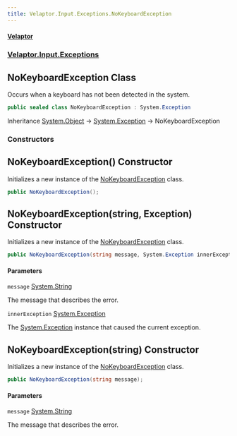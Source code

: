 ```yaml
---
title: Velaptor.Input.Exceptions.NoKeyboardException
---
```


#### [Velaptor](Namespaces.md 'Velaptor Namespaces')
### [Velaptor.Input.Exceptions](Velaptor.Input.Exceptions.md 'Velaptor.Input.Exceptions')

## NoKeyboardException Class

Occurs when a keyboard has not been detected in the system.

```csharp
public sealed class NoKeyboardException : System.Exception
```

Inheritance [System.Object](https://docs.microsoft.com/en-us/dotnet/api/System.Object 'System.Object') → [System.Exception](https://docs.microsoft.com/en-us/dotnet/api/System.Exception 'System.Exception') → NoKeyboardException
### Constructors

<a name='Velaptor.Input.Exceptions.NoKeyboardException.NoKeyboardException()'></a>

## NoKeyboardException() Constructor

Initializes a new instance of the [NoKeyboardException](Velaptor.Input.Exceptions.NoKeyboardException.md 'Velaptor.Input.Exceptions.NoKeyboardException') class.

```csharp
public NoKeyboardException();
```

<a name='Velaptor.Input.Exceptions.NoKeyboardException.NoKeyboardException(string,System.Exception)'></a>

## NoKeyboardException(string, Exception) Constructor

Initializes a new instance of the [NoKeyboardException](Velaptor.Input.Exceptions.NoKeyboardException.md 'Velaptor.Input.Exceptions.NoKeyboardException') class.

```csharp
public NoKeyboardException(string message, System.Exception innerException);
```
#### Parameters

<a name='Velaptor.Input.Exceptions.NoKeyboardException.NoKeyboardException(string,System.Exception).message'></a>

`message` [System.String](https://docs.microsoft.com/en-us/dotnet/api/System.String 'System.String')

The message that describes the error.

<a name='Velaptor.Input.Exceptions.NoKeyboardException.NoKeyboardException(string,System.Exception).innerException'></a>

`innerException` [System.Exception](https://docs.microsoft.com/en-us/dotnet/api/System.Exception 'System.Exception')

The [System.Exception](https://docs.microsoft.com/en-us/dotnet/api/System.Exception 'System.Exception') instance that caused the current exception.

<a name='Velaptor.Input.Exceptions.NoKeyboardException.NoKeyboardException(string)'></a>

## NoKeyboardException(string) Constructor

Initializes a new instance of the [NoKeyboardException](Velaptor.Input.Exceptions.NoKeyboardException.md 'Velaptor.Input.Exceptions.NoKeyboardException') class.

```csharp
public NoKeyboardException(string message);
```
#### Parameters

<a name='Velaptor.Input.Exceptions.NoKeyboardException.NoKeyboardException(string).message'></a>

`message` [System.String](https://docs.microsoft.com/en-us/dotnet/api/System.String 'System.String')

The message that describes the error.